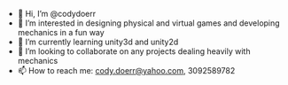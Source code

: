 - 👋 Hi, I’m @codydoerr
- 👀 I’m interested in designing physical and virtual games and developing mechanics in a fun way
- 🌱 I’m currently learning unity3d and unity2d
- 💞️ I’m looking to collaborate on any projects dealing heavily with mechanics
- 📫 How to reach me: cody.doerr@yahoo.com, 3092589782

<!---
codydoerr/codydoerr is a ✨ special ✨ repository because its `README.md` (this file) appears on your GitHub profile.
You can click the Preview link to take a look at your changes.
--->
